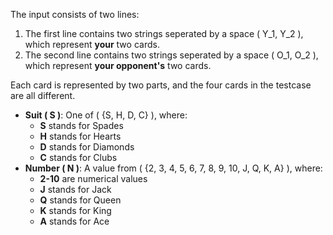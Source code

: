 The input consists of two lines:  

1. The first line contains two strings seperated by a space \( Y_1, Y_2 \), which represent **your** two cards.  
2. The second line contains two strings seperated by a space \( O_1, O_2 \), which represent **your opponent's** two cards.  

Each card is represented by two parts, and the four cards in the testcase are all different. 
- **Suit \( S \)**: One of \( \{S, H, D, C\} \), where:  
  - **S** stands for Spades  
  - **H** stands for Hearts  
  - **D** stands for Diamonds  
  - **C** stands for Clubs  
- **Number \( N \)**: A value from \( \{2, 3, 4, 5, 6, 7, 8, 9, 10, J, Q, K, A\} \), where:  
  - **2-10** are numerical values  
  - **J** stands for Jack  
  - **Q** stands for Queen  
  - **K** stands for King  
  - **A** stands for Ace  


